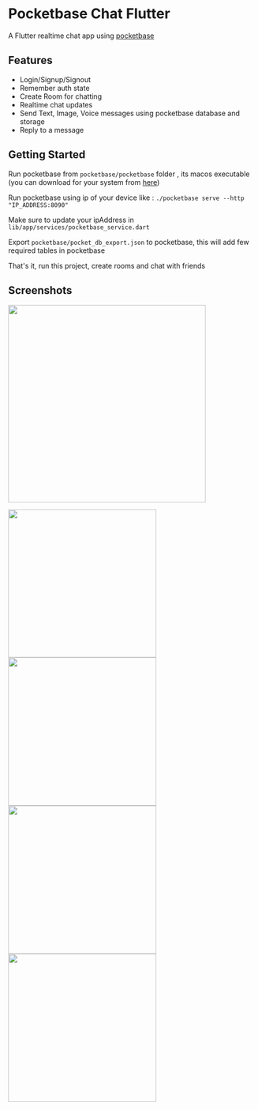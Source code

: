 # Pocketbase Chat Flutter

A Flutter realtime chat app using [pocketbase](https://pocketbase.io/)

## Features

- Login/Signup/Signout
- Remember auth state
- Create Room for chatting
- Realtime chat updates
- Send Text, Image, Voice messages using pocketbase database and storage
- Reply to a message

## Getting Started

Run pocketbase from `pocketbase/pocketbase` folder , its macos executable (you can download for your system from [here](https://pocketbase.io/docs/))

Run pocketbase using ip of your device like : `./pocketbase serve --http "IP_ADDRESS:8090"`

Make sure to update your ipAddress in `lib/app/services/pocketbase_service.dart`

Export `pocketbase/pocket_db_export.json` to pocketbase, this will add few required tables in pocketbase

That's it, run this project, create rooms and chat with friends

## Screenshots

<img src="https://github.com/rohitsangwan01/flutter_pocketbase_chat/assets/59526499/98b693f3-8154-44ed-ad52-c5472b5c48fa" width="400"></b>


<img src="https://github.com/rohitsangwan01/flutter_pocketbase_chat/assets/59526499/2740fc9f-066e-48fd-a4eb-739c0f36823b" height="300">


<img src="https://github.com/rohitsangwan01/flutter_pocketbase_chat/assets/59526499/8d300b92-3245-434d-b9d9-de5206be2534" height="300">


<img src="https://github.com/rohitsangwan01/flutter_pocketbase_chat/assets/59526499/33fa3265-a3de-4332-ade6-dfa94dbc59b2" height="300">


<img src="https://github.com/rohitsangwan01/flutter_pocketbase_chat/assets/59526499/012be13e-c4f0-471c-a1af-b19b18414a2e" height="300">


